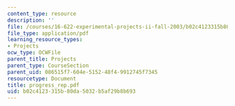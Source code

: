```yaml
---
content_type: resource
description: ''
file: /courses/16-622-experimental-projects-ii-fall-2003/b02c4123315b80da5032b5af29b8b693_progress_rep.pdf
file_type: application/pdf
learning_resource_types:
- Projects
ocw_type: OCWFile
parent_title: Projects
parent_type: CourseSection
parent_uid: 086515f7-604e-5152-48f4-9912745f7345
resourcetype: Document
title: progress_rep.pdf
uid: b02c4123-315b-80da-5032-b5af29b8b693
---
```

